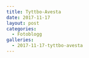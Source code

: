 ```yaml
---
title: Tyttbo-Avesta
date: 2017-11-17
layout: post
categories:
  - Fotoblogg
galleries:
  - 2017-11-17-tyttbo-avesta
---
```

